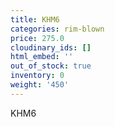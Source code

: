 ```yaml
---
title: KHM6
categories: rim-blown
price: 275.0
cloudinary_ids: []
html_embed: ''
out_of_stock: true
inventory: 0
weight: '450'
---
```


KHM6